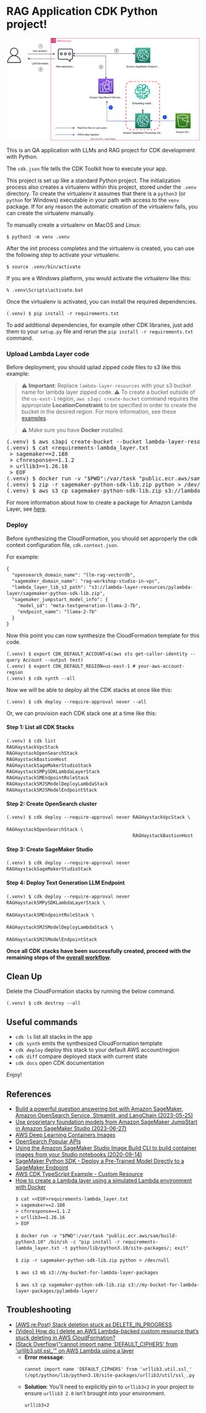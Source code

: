 
# RAG Application CDK Python project!

![rag_with_opensearch_arch](./rag_with_opensearch_arch.svg)

This is an QA application with LLMs and RAG project for CDK development with Python.

The `cdk.json` file tells the CDK Toolkit how to execute your app.

This project is set up like a standard Python project.  The initialization
process also creates a virtualenv within this project, stored under the `.venv`
directory.  To create the virtualenv it assumes that there is a `python3`
(or `python` for Windows) executable in your path with access to the `venv`
package. If for any reason the automatic creation of the virtualenv fails,
you can create the virtualenv manually.

To manually create a virtualenv on MacOS and Linux:

```
$ python3 -m venv .venv
```

After the init process completes and the virtualenv is created, you can use the following
step to activate your virtualenv.

```
$ source .venv/bin/activate
```

If you are a Windows platform, you would activate the virtualenv like this:

```
% .venv\Scripts\activate.bat
```

Once the virtualenv is activated, you can install the required dependencies.

```
(.venv) $ pip install -r requirements.txt
```

To add additional dependencies, for example other CDK libraries, just add
them to your `setup.py` file and rerun the `pip install -r requirements.txt`
command.

### Upload Lambda Layer code

Before deployment, you should uplad zipped code files to s3 like this example:

> :warning: **Important**: Replace `lambda-layer-resources` with your s3 bucket name for lambda layer zipped code.
> :warning: To create a bucket outside of the `us-east-1` region, `aws s3api create-bucket` command requires the appropriate **LocationConstraint** to be specified in order to create the bucket in the desired region. For more information, see these [examples](https://awscli.amazonaws.com/v2/documentation/api/latest/reference/s3api/create-bucket.html#examples).

> :warning: Make sure you have **Docker** installed.

<pre>
(.venv) $ aws s3api create-bucket --bucket lambda-layer-resources --region <i>us-east-1</i>
(.venv) $ cat <<EOF>requirements-lambda_layer.txt
 > sagemaker==2.188
 > cfnresponse==1.1.2
 > urllib3==1.26.16
 > EOF
(.venv) $ docker run -v "$PWD":/var/task "public.ecr.aws/sam/build-python3.10" /bin/sh -c "pip install -r requirements-lambda_layer.txt -t python/lib/python3.10/site-packages/; exit"
(.venv) $ zip -r sagemaker-python-sdk-lib.zip python > /dev/null
(.venv) $ aws s3 cp sagemaker-python-sdk-lib.zip s3://lambda-layer-resources/pylambda-layer/
</pre>

For more information about how to create a package for Amazon Lambda Layer, see [here](https://aws.amazon.com/premiumsupport/knowledge-center/lambda-layer-simulated-docker/).

### Deploy

Before synthesizing the CloudFormation, you should set approperly the cdk context configuration file, `cdk.context.json`.

For example:

```
{
  "opensearch_domain_name": "llm-rag-vectordb",
  "sagemaker_domain_name": "rag-workshop-studio-in-vpc",
  "lambda_layer_lib_s3_path": "s3://lambda-layer-resources/pylambda-layer/sagemaker-python-sdk-lib.zip",
  "sagemaker_jumpstart_model_info": {
    "model_id": "meta-textgeneration-llama-2-7b",
    "endpoint_name": "llama-2-7b"
  }
}
```

Now this point you can now synthesize the CloudFormation template for this code.

```
(.venv) $ export CDK_DEFAULT_ACCOUNT=$(aws sts get-caller-identity --query Account --output text)
(.venv) $ export CDK_DEFAULT_REGION=us-east-1 # your-aws-account-region
(.venv) $ cdk synth --all
```

Now we will be able to deploy all the CDK stacks at once like this:

```
(.venv) $ cdk deploy --require-approval never --all
```

Or, we can provision each CDK stack one at a time like this:

#### Step 1: List all CDK Stacks

```
(.venv) $ cdk list
RAGHaystackVpcStack
RAGHaystackOpenSearchStack
RAGHaystackBastionHost
RAGHaystackSageMakerStudioStack
RAGHaystackSMPySDKLambdaLayerStack
RAGHaystackSMEndpointRoleStack
RAGHaystackSMJSModelDeployLambdaStack
RAGHaystackSMJSModelEndpointStack
```

#### Step 2: Create OpenSearch cluster

```
(.venv) $ cdk deploy --require-approval never RAGHaystackVpcStack \
                                              RAGHaystackOpenSearchStack \
                                              RAGHaystackBastionHost
```

#### Step 3: Create SageMaker Studio

```
(.venv) $ cdk deploy --require-approval never RAGHaystackSageMakerStudioStack
```

#### Step 4: Deploy Text Generation LLM Endpoint

```
(.venv) $ cdk deploy --require-approval never RAGHaystackSMPySDKLambdaLayerStack \
                                              RAGHaystackSMEndpointRoleStack \
                                              RAGHaystackSMJSModelDeployLambdaStack \
                                              RAGHaystackSMJSModelEndpointStack
```

**Once all CDK stacks have been successfully created, proceed with the remaining steps of the [overall workflow](../README.md#overall-workflow).**


## Clean Up

Delete the CloudFormation stacks by running the below command.

```
(.venv) $ cdk destroy --all
```

## Useful commands

 * `cdk ls`          list all stacks in the app
 * `cdk synth`       emits the synthesized CloudFormation template
 * `cdk deploy`      deploy this stack to your default AWS account/region
 * `cdk diff`        compare deployed stack with current state
 * `cdk docs`        open CDK documentation

Enjoy!

## References

  * [Build a powerful question answering bot with Amazon SageMaker, Amazon OpenSearch Service, Streamlit, and LangChain (2023-05-25)](https://aws.amazon.com/blogs/machine-learning/build-a-powerful-question-answering-bot-with-amazon-sagemaker-amazon-opensearch-service-streamlit-and-langchain/)
  * [Use proprietary foundation models from Amazon SageMaker JumpStart in Amazon SageMaker Studio (2023-06-27)](https://aws.amazon.com/blogs/machine-learning/use-proprietary-foundation-models-from-amazon-sagemaker-jumpstart-in-amazon-sagemaker-studio/)
  * [AWS Deep Learning Containers Images](https://docs.aws.amazon.com/deep-learning-containers/latest/devguide/deep-learning-containers-images.html)
  * [OpenSearch Popular APIs](https://opensearch.org/docs/latest/opensearch/popular-api/)
  * [Using the Amazon SageMaker Studio Image Build CLI to build container images from your Studio notebooks (2020-09-14)](https://aws.amazon.com/blogs/machine-learning/using-the-amazon-sagemaker-studio-image-build-cli-to-build-container-images-from-your-studio-notebooks/)
  * [SageMaker Python SDK - Deploy a Pre-Trained Model Directly to a SageMaker Endpoint](https://sagemaker.readthedocs.io/en/stable/overview.html#deploy-a-pre-trained-model-directly-to-a-sagemaker-endpoint)
  * [AWS CDK TypeScript Example - Custom Resource](https://github.com/aws-samples/aws-cdk-examples/tree/master/typescript/custom-resource)
  * [How to create a Lambda layer using a simulated Lambda environment with Docker](https://aws.amazon.com/premiumsupport/knowledge-center/lambda-layer-simulated-docker/)
    ```
    $ cat <<EOF>requirements-lambda_layer.txt
    > sagemaker==2.188
    > cfnresponse==1.1.2
    > urllib3==1.26.16
    > EOF

    $ docker run -v "$PWD":/var/task "public.ecr.aws/sam/build-python3.10" /bin/sh -c "pip install -r requirements-lambda_layer.txt -t python/lib/python3.10/site-packages/; exit"

    $ zip -r sagemaker-python-sdk-lib.zip python > /dev/null

    $ aws s3 mb s3://my-bucket-for-lambda-layer-packages

    $ aws s3 cp sagemaker-python-sdk-lib.zip s3://my-bucket-for-lambda-layer-packages/pylambda-layer/
    ```

## Troubleshooting

  * [(AWS re:Post) Stack deletion stuck as DELETE_IN_PROGRESS](https://repost.aws/questions/QUoEeYfGTeQHSyJSrIDymAoQ/stack-deletion-stuck-as-delete-in-progress)
  * [(Video) How do I delete an AWS Lambda-backed custom resource that’s stuck deleting in AWS CloudFormation?](https://youtu.be/hlJkMoCxR-I?si=NgaNwr9vH15daUBz)
  * [(Stack Overflow)"cannot import name 'DEFAULT_CIPHERS' from 'urllib3.util.ssl_'" on AWS Lambda using a layer](https://stackoverflow.com/questions/76414514/cannot-import-name-default-ciphers-from-urllib3-util-ssl-on-aws-lambda-us)
    * **Error message**:
      ```
      cannot import name 'DEFAULT_CIPHERS' from 'urllib3.util.ssl_' (/opt/python/lib/python3.10/site-packages/urllib3/util/ssl_.py
      ```
    * **Solution**: You’ll need to explicitly pin to `urllib3<2` in your project to ensure `urllib3 2.0` isn’t brought into your environment.
      ```
      urllib3<2
      ```